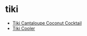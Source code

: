 # tiki

 * [Tiki Cantaloupe Coconut Cocktail](index/t/tiki-cantaloupe-coconut-cocktail.json)
 * [Tiki Cooler](index/t/tiki-cooler.json)
